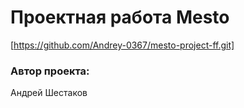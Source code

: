 # Проектная работа Mesto
[https://github.com/Andrey-0367/mesto-project-ff.git]
### Автор проекта:
Андрей Шестаков
